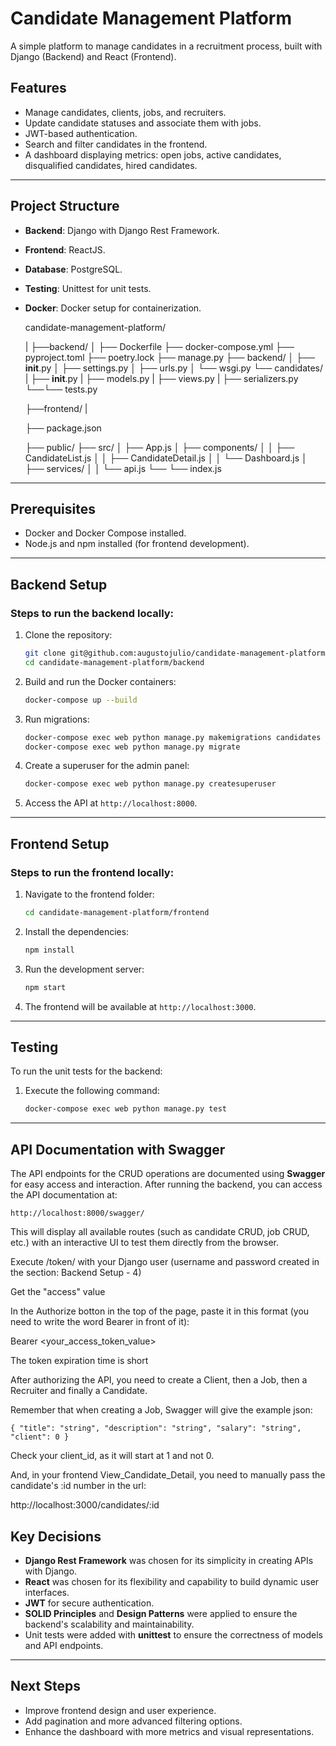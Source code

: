 # Candidate Management Platform

A simple platform to manage candidates in a recruitment process, built with Django (Backend) and React (Frontend).

## Features

- Manage candidates, clients, jobs, and recruiters.
- Update candidate statuses and associate them with jobs.
- JWT-based authentication.
- Search and filter candidates in the frontend.
- A dashboard displaying metrics: open jobs, active candidates, disqualified candidates, hired candidates.

---

## Project Structure

- **Backend**: Django with Django Rest Framework.
- **Frontend**: ReactJS.
- **Database**: PostgreSQL.
- **Testing**: Unittest for unit tests.
- **Docker**: Docker setup for containerization.

  candidate-management-platform/

  |
  ├──backend/
  │
  ├── Dockerfile
  ├── docker-compose.yml
  ├── pyproject.toml
  ├── poetry.lock
  ├── manage.py
  ├── backend/
  │   ├── __init__.py
  │   ├── settings.py
  │   ├── urls.py
  │   └── wsgi.py
  └── candidates/
  |    ├── __init__.py
  |    ├── models.py
  |    ├── views.py
  |    ├── serializers.py
  └──└── tests.py

  ├──frontend/
  |

  ├── package.json

  ├── public/
  ├── src/
  │   ├── App.js
  │   ├── components/
  │   │   ├── CandidateList.js
  │   │   ├── CandidateDetail.js
  │   │   └── Dashboard.js
  │   ├── services/
  │   │   └── api.js
  └── └── index.js

---

## Prerequisites

- Docker and Docker Compose installed.
- Node.js and npm installed (for frontend development).

---

## Backend Setup

### Steps to run the backend locally:

1. Clone the repository:

   ```bash
   git clone git@github.com:augustojulio/candidate-management-platform.git
   cd candidate-management-platform/backend
   ```
2. Build and run the Docker containers:

   ```bash
   docker-compose up --build
   ```
3. Run migrations:

   ```bash
   docker-compose exec web python manage.py makemigrations candidates
   docker-compose exec web python manage.py migrate
   ```
4. Create a superuser for the admin panel:

   ```bash
   docker-compose exec web python manage.py createsuperuser
   ```
5. Access the API at `http://localhost:8000`.

---

## Frontend Setup

### Steps to run the frontend locally:

1. Navigate to the frontend folder:

   ```bash
   cd candidate-management-platform/frontend
   ```
2. Install the dependencies:

   ```bash
   npm install
   ```
3. Run the development server:

   ```bash
   npm start
   ```
4. The frontend will be available at `http://localhost:3000`.

---

## Testing

To run the unit tests for the backend:

1. Execute the following command:
   ```bash
   docker-compose exec web python manage.py test
   ```

---

## API Documentation with Swagger

The API endpoints for the CRUD operations are documented using **Swagger** for easy access and interaction. After running the backend, you can access the API documentation at:

`http://localhost:8000/swagger/`

This will display all available routes (such as candidate CRUD, job CRUD, etc.) with an interactive UI to test them directly from the browser.

Execute /token/ with your Django user (username and password created in the section: Backend Setup - 4)

Get the "access" value

In the Authorize botton in the top of the page, paste it in this format (you need to write the word Bearer in front of it):

Bearer <your_access_token_value>

The token expiration time is short

After authorizing the API, you need to create a Client, then a Job, then a Recruiter and finally a Candidate.

Remember that when creating a Job, Swagger will give the example json:

`{
"title": "string",
"description": "string",
"salary": "string",
"client": 0
}`

Check your client_id, as it will start at 1 and not 0.

And, in your frontend View_Candidate_Detail, you need to manually pass the candidate's :id number in the url:

http://localhost:3000/candidates/:id

## Key Decisions

- **Django Rest Framework** was chosen for its simplicity in creating APIs with Django.
- **React** was chosen for its flexibility and capability to build dynamic user interfaces.
- **JWT** for secure authentication.
- **SOLID Principles** and **Design Patterns** were applied to ensure the backend's scalability and maintainability.
- Unit tests were added with **unittest** to ensure the correctness of models and API endpoints.

---

## Next Steps

- Improve frontend design and user experience.
- Add pagination and more advanced filtering options.
- Enhance the dashboard with more metrics and visual representations.
